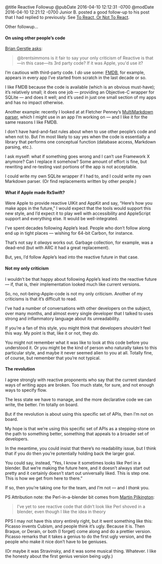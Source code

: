 @title Reactive Followup
@pubDate 2016-04-10 12:12:31 -0700
@modDate 2016-04-10 12:21:12 -0700
Junior B. posted a good follow-up to his post that I had replied to previously. See [To React, Or Not To React](https://sideeffects.xyz/2016/to-react-or-not-to-react/).

Other followup…

#### On using other people’s code

<a href="https://twitter.com/b_gerstle/status/718765430135873537">Brian Gerstle asks</a>:

>@brentsimmons is it fair to say your only criticism of Reactive is that—in this case—its 3rd party code? If it was Apple, you'd use it?

I’m cautious with third-party code. I *do* use some: <a href="https://github.com/ccgus/fmdb">FMDB</a>, for example, appears in every app I’ve started from scratch in the last decade or so.

I like FMDB because the code is available (which is an obvious must-have); it’s relatively small; it does one job — providing an Objective-C wrapper for SQLite — and does it well; and it’s used in just one small section of my apps and has no impact otherwise.

Another example: recently I looked at at Fletcher Penney’s <a href="http://fletcherpenney.net/multimarkdown/">MultiMarkdown parser</a>, which I might use in an app I’m working on — and I like it for the same reasons I like FMDB.

I don’t have hard-and-fast rules about when to use other people’s code and when not to. But I’m most likely to say yes when the code is essentially a library that performs one conceptual function (database access, Markdown parsing, etc.).

I ask myself: what if something goes wrong and I can’t use Framework X anymore? Can I replace it somehow? Some amount of effort is fine, but rewriting and re-testing vast portions of the app is not acceptable.

I could write my own SQLite wrapper if I had to, and I could write my own Markdown parser. (Or find replacements written by other people.)

#### What if Apple made RxSwift?

Were Apple to provide reactive UIKit and AppKit and say, “Here’s how you make apps in the future,” I would expect that the tools would support this new style, and I’d expect it to play well with accessibility and AppleScript support and everything else. It would be well-integrated.

I’ve spent decades following Apple’s lead. People who don’t follow along end up in tight places — wishing for 64-bit Carbon, for instance.

That’s not say it *always* works out. Garbage collection, for example, was a dead-end (but with ARC it had a great replacement).

But, yes, I’d follow Apple’s lead into the reactive future in that case.

#### Not my only criticism

I wouldn’t be that happy about following Apple’s lead into the reactive future — if, that is, their implementation looked much like current versions.

So, no, not-being-Apple-code is not my only criticism. Another of my criticisms is that it’s difficult to read.

I’ve had a number of conversations with other developers on the subject, over many months, and almost every single developer that I talked to uses strong and inflammatory language about its unreadability.

If you’re a fan of this style, you might think that developers *shouldn’t* feel this way. My point is that, like it or not, they *do*.

You might not remember what it was like to look at this code before you understood it. Or you might be the kind of person who naturally takes to this particular style, and maybe it never seemed alien to you at all. Totally fine, of course, but remember that you’re not typical.

#### The revolution

I agree strongly with reactive proponents who say that the current standard ways of writing apps are broken. Too much state, for sure, and not enough ways to specify flow.

The less state we have to manage, and the more declarative code we can write, the better. I’m totally on board.

But if the revolution is about using this specific set of APIs, then I’m not on board.

My hope is that we’re using this specific set of APIs as a stepping-stone on the path to something better, something that appeals to a broader set of developers.

In the meantime, you could insist that there’s no readability issue, but I think that if you do then you’re potentially holding back the larger goal.

You could say, instead, “Yes, I know it sometimes looks like Perl in a blender. But we’re making the future here, and it doesn’t always start out pretty and it certainly doesn’t start out universally liked. This is step one. This is how we get from here to there.”

If so, then you’re taking one for the team, and I’m not — and I <em>thank</em> you.

PS Attribution note: the Perl-in-a-blender bit comes from <a href="https://twitter.com/pilky/status/717112523472904192">Martin Pilkington</a>:

>I’ve yet to see reactive code that didn’t look like Perl shoved in a blender, even though I like the idea in theory

PPS I may not have this story entirely right, but it went something like this: Picasso invents Cubism, and people think it’s ugly. Because it is. Then Braque, or Derain, or both (I forget) come along and do a prettier version. Picasso remarks that it takes a genius to do the first ugly version, and the people who make it nice don’t have to be geniuses.

(Or maybe it was Stravinsky, and it was some musical thing. Whatever. I like the honesty about the first genius version being ugly.)
